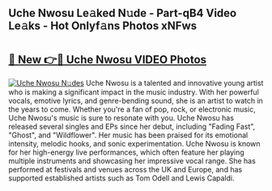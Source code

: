 ## Uche Nwosu Le𝚊ked N𝚞de - Part-qB4 Video Le𝚊ks - Hot Onlyf𝚊ns Photos xNFws

# <h2><a href="http://ab41080.deff.icu/?id=Uche+Nwosu">🔗 New 👉🔴 Uche Nwosu VIDEO Photos</a></h2>

[![Uche Nwosu N𝚞des](https://i.imgur.com/rIISA9y.gif)](http://ab41080.deff.icu/?id=Uche+Nwosu)
Uche Nwosu is a talented and innovative young artist who is making a significant impact in the music industry. With her powerful vocals, emotive lyrics, and genre-bending sound, she is an artist to watch in the years to come. Whether you're a fan of pop, rock, or electronic music, Uche Nwosu's music is sure to resonate with you. Uche Nwosu has released several singles and EPs since her debut, including "Fading Fast", "Ghost", and "Wildflower". Her music has been praised for its emotional intensity, melodic hooks, and sonic experimentation. Uche Nwosu is known for her high-energy live performances, which often feature her playing multiple instruments and showcasing her impressive vocal range. She has performed at festivals and venues across the UK and Europe, and has supported established artists such as Tom Odell and Lewis Capaldi.
